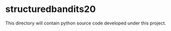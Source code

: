 # structuredbandits20

This directory will contain python source code developed under this project.
